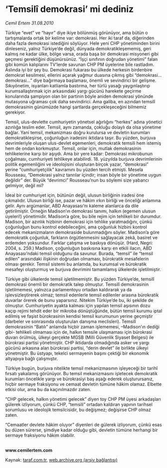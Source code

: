# ‘Temsilî demokrasi’ mi dediniz

*Cemil Ertem 31.08.2010*

<div class="yazi"><p>Türkiye “evet” ve “hayır” diye ikiye bölünmüş görünüyor, ama bütün o tartışmalarda ortak bir kelime var: demokrasi. Her iki taraf da, diğerinden daha fazla demokrasi istediğini söylüyor. Hele yeni CHP yönetiminden birini dinleseniz, yalnız Türkiye’de değil, dünyada demokratikleşememiş, geri kalmış ne kadar ülke, bölge varsa, orada başa bir demokrasi misyoneri gibi geçmesi gerektiğini düşünürsünüz. “İşçi sınıfının doğrudan yönetimi” falan gibi komün kalıplarını TV’lerde savunan CHP PM üyelerine bile rastladım. Aslında iyi bir şey bu. Demokrasi fukarası bu ülkede herkesin birdenbire demokrat kesilmesi, ellerini açarak yağmur duasına çıkmış gibi “demokrasi... demokrasi...” diye bağırmaya başlaması, önemli ve sevindirici bir gelişme. Sıkıyönetim, isyanları katliamla bastırma, her türlü yasağı yaygınlaştırıp kurumsallaştırmak için arkasındaki yargı gücünü harekete geçirme konularında şampiyon olan bir partinin böyle aniden demokrasi yönünde mutasyona uğraması çok daha sevindirici. Ama galiba, en azından temsilî demokrasinin günümüzde hangi şartlarda gerçekleşeceğini bilmemiz gerekiyor.</p>
<p>Temsil, ulus-devlette cumhuriyetin yönetsel ağırlığını “herkes” adına yönetici azınlığa teslim eder. Temsil, aynı zamanda, çokluğu dolaylı da olsa yönetime bağlar. Yani temsil, mekanizması doğru kurulursa ve devletin kurumları demokratikleşirse, çoğunluğun iradesini iktidara taşır. Bu yüzden, burjuva devrimleriyle oluşan ulus-devlet egemenleri, demokratik temsili hem istemiş hem de ondan korkmuştur. Temsil, onlar için, mutlak demokrasinin tehlikelerine karşı bir aşıydı. Ama bir yere kadar: Demokrasi mikrobunun çoğalması, cumhuriyeti tehlikeye atabilirdi. 18. yüzyılda burjuva devrimlerinin politik egemenliğini ve ideolojisini oluşturan birçok yazar, “demokrasi” yerine “cumhuriyetçilik” kavramını bu yüzden tercih etmişti. Mesela Rousseau, “Demokrasi yalnız tanrılar içindir; insan böyle bir yönetime uygun değildir” der. Büyük “devrimci” Rousseau’nun bu söylemi size yabancı gelmiyor, değil mi?</p>
<p>İdeal bir cumhuriyet için, bütünün değil, ulusun birliğinin iradesi öne çıkmalıdır. Ulusun birliği ise, pazar ve hâkim ırkın birliği ve önceliği anlamına gelir. Aynı argümanlar, ABD Anayasası’nı kaleme alanlarca da dile getirilmiştir. Örneğin Madison’ın demokrasi tanımı, halkın (egemen ulusun üyeleri!) yönetimidir. Madison’a göre, bu bile rejim için tehlikeli bir durumdur. Madison, bir azınlık hizbinin demokrasi için tehlike yaratmadığını, çünkü çoğunluğun bunu kontrol edebileceğini, ama çoğunluk hizbini kontrol edecek mekanizmaların demokraside bulunmadığını söyler. Madison’a göre demokratik çoğunluk, farkların örgütlenmesini sağlayacak zekâ, basiret ve erdemden yoksundur. Farklar çatışma ve baskıya dönüşür. (Hard, Negri: 2004, s. 259.) Madison, çoğunluğun baskısına karşı en etkili ilacın, ABD Anayasası’ndaki temsil olduğunu da savunur. Burada, “temsil” ile “temsil edilen” arasındaki ilişkinin doğrudan olmaması, bürokratik mesafelerin olması gerekir. Temsil sistemi bu anlamda, bu kurumsal ve bürokratik mesafeyi oluşturmuş ve burjuva devrimini tamamlamış ülkelerde işletilmiştir.</p>
<p>Türkiye gibi ülkelerde temsil işletilmemiştir. Bu yüzden Türkiye’de, temsilî demokrasi önemli bir demokratik talep olmuştur. Temsilî demokrasinin işletilmemesi, yalnızca parlamentoyu ortadan kaldırarak ya da işlevsizleştirerek olmaz; temsil edenlerle temsil edilenler arasına bürokratik duvarlar örerek de bunu yaparsınız. Nitekim Türkiye’de bu, iki şekilde de olmuştur. Cumhuriyetin ayakta kalması için yapılan temsil aşısının dozu kaçıp rejimi tehdit eder bir mikroba dönüştüğünde, bütün temsil kurumu iptal edilmiş ve faşist bürokrasinin kendisi temsil kurumunun yerine geçmiştir (darbeler ve sonrasında oluşturulan danışma meclisleri). Temsilî demokrasinin “Batılı” anlamda hiçbir zaman işlememesi, –Madison’ın dediği gibi- tehlikeli olmaması için de, halkın temsile ulaşmaması için bürokrasi duvarı örülmüş, ülkeyi gerçekte MGSB (Milli Güvenlik Siyaset Belgesi) ile bürokrasi partisi yönetmiştir. CHP iktidarda olmadığında asker ve yargı gücünü arkasına alan bürokrasi partisi, “derin devlet” ile birlikte ülkeyi yönetmiştir. Bu üstyapı, tekelci sermayenin başını çektiği bir ekonomik altyapıya bağlı çalışmıştır. </p>
<p>Türkiye bugün, burjuva nitelikte temsil mekanizmasının işleyeceği bir tarihî fırsatı yakalamış görünüyor. Bu temsil mekanizmasını işletecek demokratik kurumları öncelikle yargı ve bürokrasiyi baş aşağı ederek oluşturursanız, hiçbir sermaye fraksiyonu ve cemaat devletin tümüne hâkim olamaz. Elbette etkisi olur, ama bu da kaçınılmazdır zaten. </p>
<p>“CHP gelecek, halkın yönetimi gelecek” diyen toy CHP PM üyesi arkadaşları gülerek izliyorum, çünkü CHP, “temsili” ortadan kaldıran yapının tarihsel sorumlusu ve ideolojik temsilcisidir, bu değişmez; değişirse CHP olmaz zaten.</p>
<p>“Cemaatler devlete hâkim oluyor” diyenleri de gülerek izliyorum, çünkü esas bu düzen sürerse, şimdiye kadar olduğu gibi, devletin tümüne herhangi bir sermaye fraksiyonu hâkim olabilir.</p>
<p><b><br/>www.cemilertem.com</b> </p></div>

Kaynak: [taraf.com.tr](http://www.taraf.com.tr:80/cemil-ertem/makale-temsili-demokrasi-mi-dediniz.htm), [web.archive.org (arşiv bağlantısı)](http://web.archive.org/web/20100901105325/http://www.taraf.com.tr:80/cemil-ertem/makale-temsili-demokrasi-mi-dediniz.htm)

